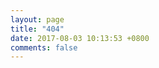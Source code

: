 ```yaml
---
layout: page
title: "404"
date: 2017-08-03 10:13:53 +0800
comments: false
---
```


## <script type="text/javascript" src="//qzonestyle.gtimg.cn/qzone/hybrid/app/404/search_children.js" charset="utf-8"></script>